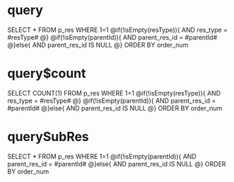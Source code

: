 query
===
SELECT * FROM p_res WHERE 1=1
@if(!isEmpty(resType)){
    AND res_type = #resType#
@}
@if(!isEmpty(parentId)){
    AND parent_res_id = #parentId#
@}else{
    AND parent_res_id IS NULL
@}
ORDER BY order_num

query$count
===
SELECT COUNT(1) FROM p_res WHERE 1=1
@if(!isEmpty(resType)){
    AND res_type = #resType#
@}
@if(!isEmpty(parentId)){
    AND parent_res_id = #parentId#
@}else{
    AND parent_res_id IS NULL
@}
ORDER BY order_num

querySubRes
===
SELECT * FROM p_res WHERE 1=1
@if(!isEmpty(parentId)){
    AND parent_res_id = #parentId#
@}else{
    AND parent_res_id IS NULL
@}
ORDER BY order_num